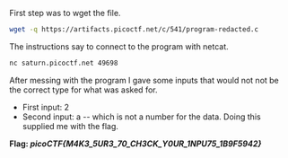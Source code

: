 First step was to wget the file.
```bash
wget -q https://artifacts.picoctf.net/c/541/program-redacted.c
```

The instructions say to connect to the program with netcat.
```bash
nc saturn.picoctf.net 49698
```

After messing with the program I gave some inputs that would not not be the correct type for what was asked for.
- First input: 2
- Second input: a -- which is not a number for the data.
Doing this supplied me with the flag.

**Flag: *picoCTF{M4K3_5UR3_70_CH3CK_Y0UR_1NPU75_1B9F5942}***